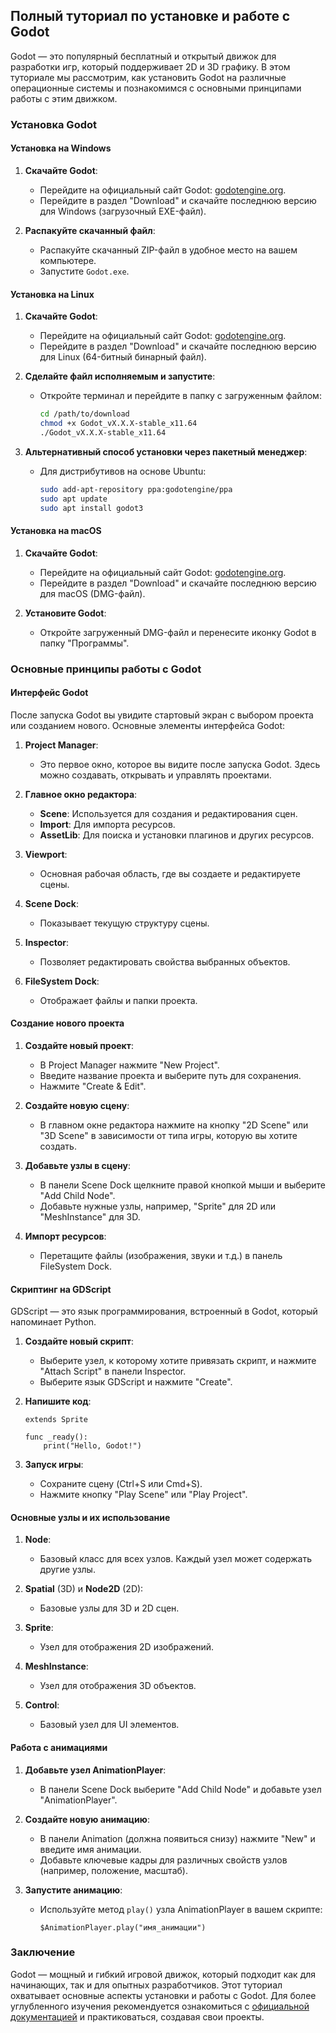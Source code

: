 ## Полный туториал по установке и работе с Godot

Godot — это популярный бесплатный и открытый движок для разработки игр, который поддерживает 2D и 3D графику. В этом туториале мы рассмотрим, как установить Godot на различные операционные системы и познакомимся с основными принципами работы с этим движком.

### Установка Godot

#### Установка на Windows

1. **Скачайте Godot**:
   - Перейдите на официальный сайт Godot: [godotengine.org](https://godotengine.org/).
   - Перейдите в раздел "Download" и скачайте последнюю версию для Windows (загрузочный EXE-файл).

2. **Распакуйте скачанный файл**:
   - Распакуйте скачанный ZIP-файл в удобное место на вашем компьютере.
   - Запустите `Godot.exe`.

#### Установка на Linux

1. **Скачайте Godot**:
   - Перейдите на официальный сайт Godot: [godotengine.org](https://godotengine.org/).
   - Перейдите в раздел "Download" и скачайте последнюю версию для Linux (64-битный бинарный файл).

2. **Сделайте файл исполняемым и запустите**:
   - Откройте терминал и перейдите в папку с загруженным файлом:
     ```bash
     cd /path/to/download
     chmod +x Godot_vX.X.X-stable_x11.64
     ./Godot_vX.X.X-stable_x11.64
     ```

3. **Альтернативный способ установки через пакетный менеджер**:
   - Для дистрибутивов на основе Ubuntu:
     ```bash
     sudo add-apt-repository ppa:godotengine/ppa
     sudo apt update
     sudo apt install godot3
     ```

#### Установка на macOS

1. **Скачайте Godot**:
   - Перейдите на официальный сайт Godot: [godotengine.org](https://godotengine.org/).
   - Перейдите в раздел "Download" и скачайте последнюю версию для macOS (DMG-файл).

2. **Установите Godot**:
   - Откройте загруженный DMG-файл и перенесите иконку Godot в папку "Программы".

### Основные принципы работы с Godot

#### Интерфейс Godot

После запуска Godot вы увидите стартовый экран с выбором проекта или созданием нового. Основные элементы интерфейса Godot:

1. **Project Manager**:
   - Это первое окно, которое вы видите после запуска Godot. Здесь можно создавать, открывать и управлять проектами.

2. **Главное окно редактора**:
   - **Scene**: Используется для создания и редактирования сцен.
   - **Import**: Для импорта ресурсов.
   - **AssetLib**: Для поиска и установки плагинов и других ресурсов.

3. **Viewport**:
   - Основная рабочая область, где вы создаете и редактируете сцены.

4. **Scene Dock**:
   - Показывает текущую структуру сцены.

5. **Inspector**:
   - Позволяет редактировать свойства выбранных объектов.

6. **FileSystem Dock**:
   - Отображает файлы и папки проекта.

#### Создание нового проекта

1. **Создайте новый проект**:
   - В Project Manager нажмите "New Project".
   - Введите название проекта и выберите путь для сохранения.
   - Нажмите "Create & Edit".

2. **Создайте новую сцену**:
   - В главном окне редактора нажмите на кнопку "2D Scene" или "3D Scene" в зависимости от типа игры, которую вы хотите создать.

3. **Добавьте узлы в сцену**:
   - В панели Scene Dock щелкните правой кнопкой мыши и выберите "Add Child Node".
   - Добавьте нужные узлы, например, "Sprite" для 2D или "MeshInstance" для 3D.

4. **Импорт ресурсов**:
   - Перетащите файлы (изображения, звуки и т.д.) в панель FileSystem Dock.

#### Скриптинг на GDScript

GDScript — это язык программирования, встроенный в Godot, который напоминает Python.

1. **Создайте новый скрипт**:
   - Выберите узел, к которому хотите привязать скрипт, и нажмите "Attach Script" в панели Inspector.
   - Выберите язык GDScript и нажмите "Create".

2. **Напишите код**:
   ```gdscript
   extends Sprite

   func _ready():
       print("Hello, Godot!")
   ```

3. **Запуск игры**:
   - Сохраните сцену (Ctrl+S или Cmd+S).
   - Нажмите кнопку "Play Scene" или "Play Project".

#### Основные узлы и их использование

1. **Node**:
   - Базовый класс для всех узлов. Каждый узел может содержать другие узлы.

2. **Spatial** (3D) и **Node2D** (2D):
   - Базовые узлы для 3D и 2D сцен.

3. **Sprite**:
   - Узел для отображения 2D изображений.

4. **MeshInstance**:
   - Узел для отображения 3D объектов.

5. **Control**:
   - Базовый узел для UI элементов.

#### Работа с анимациями

1. **Добавьте узел AnimationPlayer**:
   - В панели Scene Dock выберите "Add Child Node" и добавьте узел "AnimationPlayer".

2. **Создайте новую анимацию**:
   - В панели Animation (должна появиться снизу) нажмите "New" и введите имя анимации.
   - Добавьте ключевые кадры для различных свойств узлов (например, положение, масштаб).

3. **Запустите анимацию**:
   - Используйте метод `play()` узла AnimationPlayer в вашем скрипте:
     ```gdscript
     $AnimationPlayer.play("имя_анимации")
     ```

### Заключение

Godot — мощный и гибкий игровой движок, который подходит как для начинающих, так и для опытных разработчиков. Этот туториал охватывает основные аспекты установки и работы с Godot. Для более углубленного изучения рекомендуется ознакомиться с [официальной документацией](https://docs.godotengine.org/) и практиковаться, создавая свои проекты.